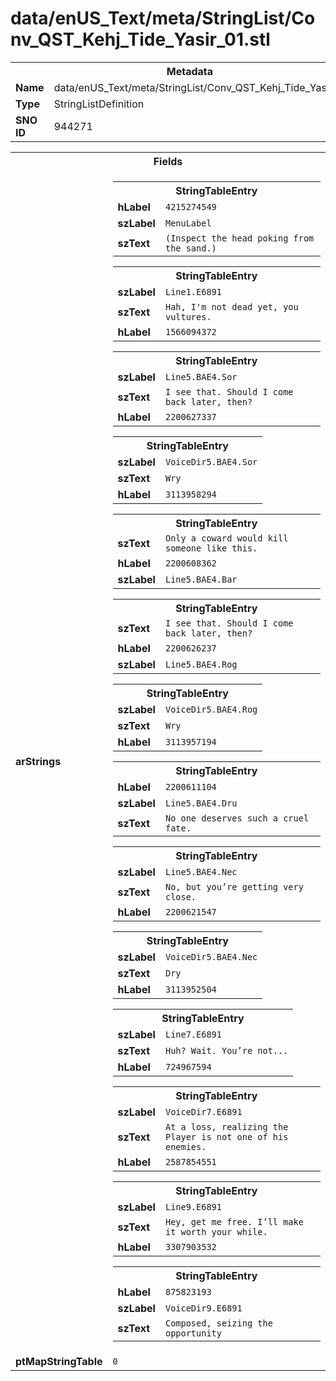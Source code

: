 <h1>data/enUS_Text/meta/StringList/Conv_QST_Kehj_Tide_Yasir_01.stl</h1><table><tr><th colspan="100%">Metadata</th></tr><tr><td><b>Name</b></td><td>data/enUS_Text/meta/StringList/Conv_QST_Kehj_Tide_Yasir_01.stl</td></tr><tr><td><b>Type</b></td><td>StringListDefinition</td></tr><tr><td><b>SNO ID</b></td><td>944271</td></tr></table>

<table><tr><th colspan="100%">Fields</th></tr><tr><td><b>arStrings</b></td><td><table><tr><th colspan="100%">StringTableEntry</th></tr><tr><td><b>hLabel</b></td><td><code>4215274549</code></td></tr><tr><td><b>szLabel</b></td><td><code>MenuLabel</code></td></tr><tr><td><b>szText</b></td><td><code>(Inspect the head poking from the sand.)</code></td></tr></table>


<table><tr><th colspan="100%">StringTableEntry</th></tr><tr><td><b>szLabel</b></td><td><code>Line1.E6891</code></td></tr><tr><td><b>szText</b></td><td><code>Hah, I'm not dead yet, you vultures.</code></td></tr><tr><td><b>hLabel</b></td><td><code>1566094372</code></td></tr></table>


<table><tr><th colspan="100%">StringTableEntry</th></tr><tr><td><b>szLabel</b></td><td><code>Line5.BAE4.Sor</code></td></tr><tr><td><b>szText</b></td><td><code>I see that. Should I come back later, then?</code></td></tr><tr><td><b>hLabel</b></td><td><code>2200627337</code></td></tr></table>


<table><tr><th colspan="100%">StringTableEntry</th></tr><tr><td><b>szLabel</b></td><td><code>VoiceDir5.BAE4.Sor</code></td></tr><tr><td><b>szText</b></td><td><code>Wry</code></td></tr><tr><td><b>hLabel</b></td><td><code>3113958294</code></td></tr></table>


<table><tr><th colspan="100%">StringTableEntry</th></tr><tr><td><b>szText</b></td><td><code>Only a coward would kill someone like this.</code></td></tr><tr><td><b>hLabel</b></td><td><code>2200608362</code></td></tr><tr><td><b>szLabel</b></td><td><code>Line5.BAE4.Bar</code></td></tr></table>


<table><tr><th colspan="100%">StringTableEntry</th></tr><tr><td><b>szText</b></td><td><code>I see that. Should I come back later, then?</code></td></tr><tr><td><b>hLabel</b></td><td><code>2200626237</code></td></tr><tr><td><b>szLabel</b></td><td><code>Line5.BAE4.Rog</code></td></tr></table>


<table><tr><th colspan="100%">StringTableEntry</th></tr><tr><td><b>szLabel</b></td><td><code>VoiceDir5.BAE4.Rog</code></td></tr><tr><td><b>szText</b></td><td><code>Wry</code></td></tr><tr><td><b>hLabel</b></td><td><code>3113957194</code></td></tr></table>


<table><tr><th colspan="100%">StringTableEntry</th></tr><tr><td><b>hLabel</b></td><td><code>2200611104</code></td></tr><tr><td><b>szLabel</b></td><td><code>Line5.BAE4.Dru</code></td></tr><tr><td><b>szText</b></td><td><code>No one deserves such a cruel fate.</code></td></tr></table>


<table><tr><th colspan="100%">StringTableEntry</th></tr><tr><td><b>szLabel</b></td><td><code>Line5.BAE4.Nec</code></td></tr><tr><td><b>szText</b></td><td><code>No, but you’re getting very close.</code></td></tr><tr><td><b>hLabel</b></td><td><code>2200621547</code></td></tr></table>


<table><tr><th colspan="100%">StringTableEntry</th></tr><tr><td><b>szLabel</b></td><td><code>VoiceDir5.BAE4.Nec</code></td></tr><tr><td><b>szText</b></td><td><code>Dry</code></td></tr><tr><td><b>hLabel</b></td><td><code>3113952504</code></td></tr></table>


<table><tr><th colspan="100%">StringTableEntry</th></tr><tr><td><b>szLabel</b></td><td><code>Line7.E6891</code></td></tr><tr><td><b>szText</b></td><td><code>Huh? Wait. You’re not...</code></td></tr><tr><td><b>hLabel</b></td><td><code>724967594</code></td></tr></table>


<table><tr><th colspan="100%">StringTableEntry</th></tr><tr><td><b>szLabel</b></td><td><code>VoiceDir7.E6891</code></td></tr><tr><td><b>szText</b></td><td><code>At a loss, realizing the Player is not one of his enemies.</code></td></tr><tr><td><b>hLabel</b></td><td><code>2587854551</code></td></tr></table>


<table><tr><th colspan="100%">StringTableEntry</th></tr><tr><td><b>szLabel</b></td><td><code>Line9.E6891</code></td></tr><tr><td><b>szText</b></td><td><code>Hey, get me free. I’ll make it worth your while.</code></td></tr><tr><td><b>hLabel</b></td><td><code>3307903532</code></td></tr></table>


<table><tr><th colspan="100%">StringTableEntry</th></tr><tr><td><b>hLabel</b></td><td><code>875823193</code></td></tr><tr><td><b>szLabel</b></td><td><code>VoiceDir9.E6891</code></td></tr><tr><td><b>szText</b></td><td><code>Composed, seizing the opportunity</code></td></tr></table>


</td></tr><tr><td><b>ptMapStringTable</b></td><td><code>0</code></td></tr></table>

